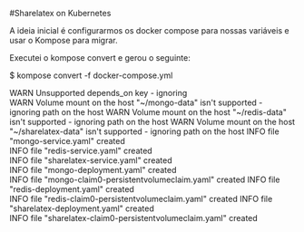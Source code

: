 #Sharelatex on Kubernetes

A ideia inicial é configurarmos os docker compose para nossas variáveis e usar o Kompose para migrar.

Executei o kompose convert e gerou o seguinte:

$ kompose convert -f docker-compose.yml

WARN Unsupported depends_on key - ignoring        
WARN Volume mount on the host "~/mongo-data" isn't supported - ignoring path on the host
WARN Volume mount on the host "~/redis-data" isn't supported - ignoring path on the host
WARN Volume mount on the host "~/sharelatex-data" isn't supported - ignoring path on the host
INFO file "mongo-service.yaml" created            
INFO file "redis-service.yaml" created            
INFO file "sharelatex-service.yaml" created       
INFO file "mongo-deployment.yaml" created         
INFO file "mongo-claim0-persistentvolumeclaim.yaml" created
INFO file "redis-deployment.yaml" created         
INFO file "redis-claim0-persistentvolumeclaim.yaml" created
INFO file "sharelatex-deployment.yaml" created    
INFO file "sharelatex-claim0-persistentvolumeclaim.yaml" created
